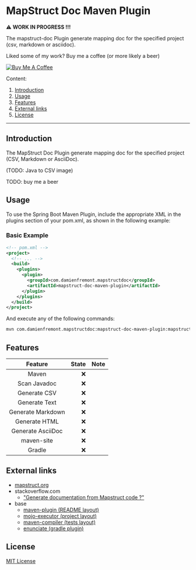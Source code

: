 # MapStruct Doc Maven Plugin

:warning: **WORK IN PROGRESS !!!**

The mapstruct-doc Plugin generate mapping doc for the specified project (csv,
markdown or asciidoc).

Liked some of my work? Buy me a coffee (or more likely a beer)

<a href="https://www.buymeacoffee.com/damienfremont" target="_blank"><img src="https://bmc-cdn.nyc3.digitaloceanspaces.com/BMC-button-images/custom_images/orange_img.png" alt="Buy Me A Coffee" style="height: auto !important;width: auto !important;" ></a>

Content:

1. [Introduction](#introduction)
2. [Usage](#usage)
3. [Features](#features)
4. [External links](#external-links)
5. [License](#license)

---

## Introduction

The MapStruct Doc Plugin generate mapping doc for the specified project (CSV,
Markdown or AsciiDoc).

(TODO: Java to CSV image)

TODO: buy me a beer

## Usage

To use the Spring Boot Maven Plugin, include the appropriate XML in the plugins
section of your pom.xml, as shown in the following example:

### Basic Example

```xml
<!-- pom.xml -->
<project>
  <!-- ... -->
  <build>
    <plugins>
      <plugin>
        <groupId>com.damienfremont.mapstructdoc</groupId>
        <artifactId>mapstruct-doc-maven-plugin</artifactId>
      </plugin>
    </plugins>
  </build>
</project>
```

And execute any of the following commands:

```bash
mvn com.damienfremont.mapstructdoc:mapstruct-doc-maven-plugin:mapstruct-doc
```

## Features

|      Feature       | State | Note |
|:------------------:|------:|-----:|
|       Maven        |   :x: |      |
|    Scan Javadoc    |   :x: |      |
|    Generate CSV    |   :x: |      |
| Generate     Text  |   :x: |      |
| Generate  Markdown |   :x: |      |
|   Generate  HTML   |   :x: |      |
| Generate  AsciiDoc |   :x: |      |
|     maven-site     |   :x: |      |
|       Gradle       |   :x: |      |

## External links

- [mapstruct.org](https://mapstruct.org/)
- stackoverflow.com
    - ["Generate documentation from Mapstruct code ?"](https://stackoverflow.com/questions/74796733/generate-documentation-from-mapstruct-code)
- base
    - [maven-plugin (README layout)](https://docs.spring.io/spring-boot/docs/current/maven-plugin/reference/htmlsingle/)
    - [mojo-executor (project layout)](https://github.com/mojo-executor/mojo-executor)
    - [maven-compiler (tests layout)](https://github.com/apache/maven-compiler-plugin)
    - [enunciate (gradle plugin)](https://github.com/stoicflame/enunciate-gradle)

## License

[MIT License](https://opensource.org/license/mit/)
